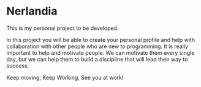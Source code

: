 # Nerlandia
This is my personal project to be developed.

In this project you will be able to create your personal profile and help with collaboration with other people who are new to programming.
It is really important to help and motivate people. We can motivate them every single day, but we can help them to build a discipline that will lead their way to success.




Keep moving, Keep Working, See you at work!
